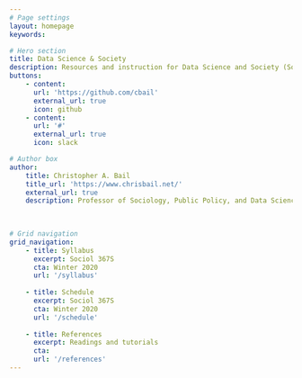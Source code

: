 ```yaml
---
# Page settings
layout: homepage
keywords:

# Hero section
title: Data Science & Society
description: Resources and instruction for Data Science and Society (Sociol 367S) at Duke University.
buttons:
    - content:
      url: 'https://github.com/cbail'
      external_url: true
      icon: github
    - content:
      url: '#'
      external_url: true
      icon: slack

# Author box
author: 
    title: Christopher A. Bail
    title_url: 'https://www.chrisbail.net/'
    external_url: true
    description: Professor of Sociology, Public Policy, and Data Science (Duke University)

    
    
# Grid navigation
grid_navigation:
    - title: Syllabus
      excerpt: Sociol 367S
      cta: Winter 2020
      url: '/syllabus'
      
    - title: Schedule
      excerpt: Sociol 367S
      cta: Winter 2020
      url: '/schedule'
      
    - title: References
      excerpt: Readings and tutorials
      cta: 
      url: '/references'
---
```

